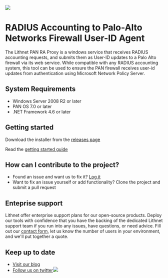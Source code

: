 ![](https://lithnet.github.io/images/logo-ex-small.png)
# RADIUS Accounting to Palo-Alto Networks Firewall User-ID Agent

The Lithnet PAN RA Proxy is a windows service that receives RADIUS accounting requests, and submits them as User-ID updates to a Palo Alto firewall via its web service. While compatible with any RADIUS accounting system, this tool can be used to ensure the PAN firewall receives user-id updates from authentication using Microsoft Network Policy Server. 

## System Requirements
- Windows Server 2008 R2 or later
- PAN OS 7.0 or later
- .NET Framework 4.6 or later

##  Getting started
Download the installer from the [releases page](https://github.com/lithnet/pan-ra-proxy/releases)

Read the [getting started guide](https://github.com/lithnet/pan-ra-proxy/wiki/)

## How can I contribute to the project?
* Found an issue and want us to fix it? [Log it](https://github.com/lithnet/ran-ra-proxy/issues)
* Want to fix an issue yourself or add functionality? Clone the project and submit a pull request

## Enteprise support
Lithnet offer enterprise support plans for our open-source products. Deploy our tools with confidence that you have the backing of the dedicated Lithnet support team if you run into any issues, have questions, or need advice. Fill out our [contact form](https://lithnet.io/contact-us), let us know the number of users in your environment, and we'll put together a quote.

## Keep up to date
* [Visit our blog](http://blog.lithnet.io)
* [Follow us on twitter](https://twitter.com/lithnet_io)![](http://twitter.com/favicon.ico)
